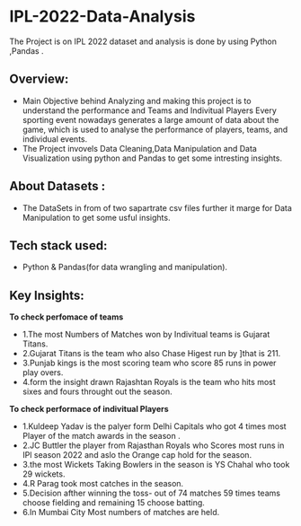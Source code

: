 # IPL-2022-Data-Analysis
The Project is on IPL 2022 dataset and analysis is done by using Python ,Pandas .
## Overview:
- Main Objective behind Analyzing and making this project is to understand the performance and Teams and Indivitual Players
  Every sporting event nowadays generates a large amount of data about the game, which is used to analyse the performance of players,
  teams, and individual events. 
- The Project invovels Data Cleaning,Data Manipulation and Data Visualization using python and Pandas to get some intresting insights.

## About Datasets :
- The DataSets in from of two sapartrate csv files further it marge for Data Manipulation to get some usful insights.

## Tech stack used:
- Python & Pandas(for data wrangling and manipulation).

## Key Insights:
 __To check perfomace of teams__ 
- 1.The most Numbers of Matches won by Indivitual teams is Gujarat Titans.
- 2.Gujarat Titans is the team who also  Chase Higest run by ]that is 211.
- 3.Punjab kings is the most scoring team who score 85 runs in power play overs.
- 4.form the insight drawn Rajashtan Royals is the team who hits most sixes and fours throught out the season.

__To check performace of indivitual Players__
- 1.Kuldeep Yadav is the palyer form Delhi Capitals who got 4 times most Player of the match awards in the season .
- 2.JC Buttler the player from Rajasthan Royals who Scores most runs in IPl season 2022 and aslo the Orange cap hold for the season.
- 3.the most Wickets Taking Bowlers in the season is YS Chahal who took 29 wickets.
- 4.R Parag took most catches in the season.
- 5.Decision afther winning the toss- out of 74 matches 59 times teams choose fielding and remaining 15 choose batting.
- 6.In Mumbai City Most numbers of matches are held.




